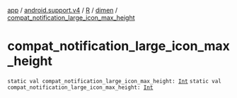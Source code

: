 [app](../../../index.md) / [android.support.v4](../../index.md) / [R](../index.md) / [dimen](index.md) / [compat_notification_large_icon_max_height](./compat_notification_large_icon_max_height.md)

# compat_notification_large_icon_max_height

`static val compat_notification_large_icon_max_height: `[`Int`](https://kotlinlang.org/api/latest/jvm/stdlib/kotlin/-int/index.html)
`static val compat_notification_large_icon_max_height: `[`Int`](https://kotlinlang.org/api/latest/jvm/stdlib/kotlin/-int/index.html)